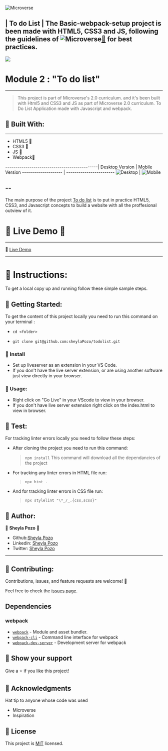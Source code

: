 ![Microverse](https://img.shields.io/badge/Microverse-blueviolet)

|  To do List  |
The Basic-webpack-setup project is been made with HTML5, CSS3 and JS, following the guidelines of 
![Microverse](https://img.shields.io/badge/Microverse2.0-blueviolet)[🔗](https://www.microverse.org/) for best practices.
---
![](https://img.shields.io/github/followers/sheylaPozo?style=social)


# Module 2 : "To do list" 
---

> This project is part of Microverse's 2.0 curriculum. and it's been built with Html5 and CSS3 and JS as part of Microverse 2.0 curriculum.
> To Do List Application made with Javascript and webpack.

## 🤍 Built With:

---

- HTML5  🤍
- CSS3   🤍
- JS     🤍
- Webpack🤍

----------------------------------------------|
   Desktop Version   |     Mobile Version
-------------------- | ------------------------
![Desktop](https://user-images.githubusercontent.com/54015740/126842893-37737ecf-05ce-4278-9de5-044f2fb97b04.jpg) | ![Mobile](https://user-images.githubusercontent.com/54015740/132259466-52956dc8-121d-403e-a1af-43c7582bce3b.png)

--
---
The main purpose of the project [To do list](https://sheytodolist.netlify.app/) is to put in practice HTML5, CSS3, and Javascript concepts to build a website with all the proffesional outview of it.

# 🤍 Live Demo 🤍
---

🤍 [Live Demo](https://sheytodolist.netlify.app/) 

---

# 🤍 Instructions:

To get a local copy up and running follow these simple sample steps.

## 🤍 Getting Started:

To get the content of this project locally you need to run this command on your terminal :

 - ` cd <folder> `

- ` git clone git@github.com:sheylaPozo/todolist.git `

### 🤍 Install

- Set up liveserver as an extension in your VS Code.
- If you don't have the live server extension, or are using another software just view directly in your browser.

### 🤍 Usage:

- Right click on "Go Live" in your VScode to view in your browser.
- If you don't have live server extension right click on the index.html to view in browser.

## 🤍 Test:

For tracking linter errors locally you need to follow these steps:

- After cloning the project you need to run this command:

  > `npm install`
  > This command will download all the dependancies of the project

- For tracking any linter errors in HTML file run:

  > `npx hint .`

- And for tracking linter errors in CSS file run:
  > `npx stylelint "\*_/_.{css,scss}"`


## 🤍 Author:

👤 **Sheyla Pozo** 🤍


- Github:[Sheyla Pozo](https://github.com/sheylaPozo)
- Linkedin: [Sheyla Pozo](https://www.linkedin.com/in/sheypozo/)
- Twitter: [Sheyla Pozo](https://twitter.com/sheyPozo)

---

## 🤝 Contributing:

Contributions, issues, and feature requests are welcome! 🤍


Feel free to check the [issues page](https://github.com/sheylapozo/todolist/issues).

## Dependencies

### webpack

- [`webpack`](https://github.com/webpack/webpack) - Module and asset bundler.
- [`webpack-cli`](https://github.com/webpack/webpack-cli) - Command line interface for webpack
- [`webpack-dev-server`](https://github.com/webpack/webpack-dev-server) - Development server for webpack

## 🤍 Show your support

Give a ⭐️ if you like this project!

## 🤍 Acknowledgments

Hat tip to anyone whose code was used
- Microverse
- Inspiration

## 📝 License

This project is [MIT](./LICENSE.md) licensed.

